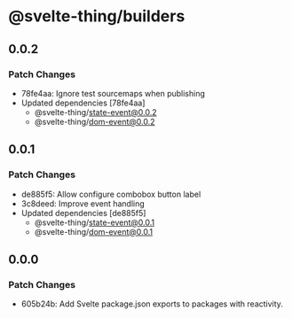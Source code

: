 # @svelte-thing/builders

## 0.0.2

### Patch Changes

- 78fe4aa: Ignore test sourcemaps when publishing
- Updated dependencies [78fe4aa]
  - @svelte-thing/state-event@0.0.2
  - @svelte-thing/dom-event@0.0.2

## 0.0.1

### Patch Changes

- de885f5: Allow configure combobox button label
- 3c8deed: Improve event handling
- Updated dependencies [de885f5]
  - @svelte-thing/state-event@0.0.1
  - @svelte-thing/dom-event@0.0.1

## 0.0.0

### Patch Changes

- 605b24b: Add Svelte package.json exports to packages with reactivity.
